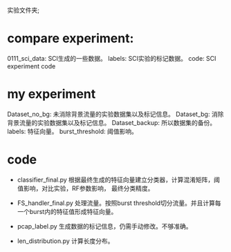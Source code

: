 实验文件夹;

# compare experiment:
0111_sci_data: 	SCI生成的一些数据。
labels: 		SCI实验的标记数据。 
code: 			SCI experiment code

# my experiment

Dataset_no_bg:  	未消除背景流量的实验数据集以及标记信息。
Dataset_bg:			消除背景流量的实验数据集以及标记信息。
Dataset_backup:		所以数据集的备份。
labels:				特征向量。
burst_threshold: 	阈值影响。

# code

- classifier_final.py
根据最终生成的特征向量建立分类器，计算混淆矩阵，阈值影响，对比实验，RF参数影响， 最终分类精度。

- FS_handler_final.py
处理流量。按照burst threshold切分流量。并且计算每一个burst内的特征值形成特征向量。

- pcap_label.py
生成数据的标记信息，仍需手动修改。不够准确。

- len_distribution.py
计算长度分布。

